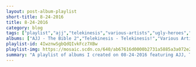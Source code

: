```yaml
---
layout: post-album-playlist
short-title: 8-24-2016
title: 8-24-2016
category: blog
tags: ["playlist","ajj","telekinesis","various-artists","ugly-heroes","of-montreal","slayer","tennyson","tim-timebomb"]
albums: ["AJJ - The Bible 2","Telekinesis - Telekinesis!","Various Artists - Be","Ugly Heroes - Ugly Heroes","of Montreal - Innocence Reaches","Slayer - Christ Illusion","Tennyson - Like What - EP","Tim Timebomb - Tim Timebomb and Friends"]
playlist-id: 4IwznwSgbQdQIvkFcz7XBw
playlist-img: https://mosaic.scdn.co/640/ab67616d0000b2731a5885a3a072e2a65fb836ceab67616d0000b2731ee2ea0ebb7cb9e00b23bd54ab67616d0000b27368f59a0b6d41739de0ef82e6ab67616d0000b2736c1e31e10c7a5b2ed2258e29
summary: "A playlist of albums I created on 08-24-2016 featuring AJJ, Telekinesis, Various Artists, Ugly Heroes, of Montreal, Slayer, Tennyson, and Tim Timebomb."
---
```

